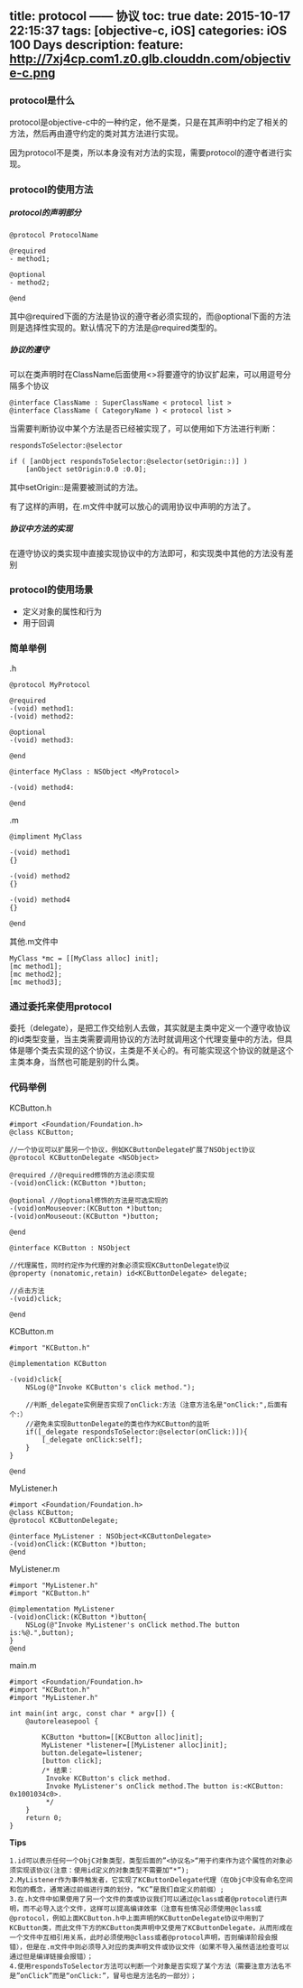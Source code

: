 title: protocol —— 协议
toc: true
date: 2015-10-17 22:15:37
tags: [objective-c, iOS]
categories: iOS 100 Days
description: 
feature: http://7xj4cp.com1.z0.glb.clouddn.com/objective-c.png
---

### protocol是什么

protocol是objective-c中的一种约定，他不是类，只是在其声明中约定了相关的方法，然后再由遵守约定的类对其方法进行实现。

因为protocol不是类，所以本身没有对方法的实现，需要protocol的遵守者进行实现。
<!--more-->

### protocol的使用方法

##### protocol的声明部分

```
@protocol ProtocolName

@required
- method1;

@optional
- method2;

@end
```
其中@required下面的方法是协议的遵守者必须实现的，而@optional下面的方法则是选择性实现的。默认情况下的方法是@required类型的。

##### 协议的遵守

可以在类声明时在ClassName后面使用<>将要遵守的协议扩起来，可以用逗号分隔多个协议

```
@interface ClassName : SuperClassName < protocol list >
@interface ClassName ( CategoryName ) < protocol list >
```

当需要判断协议中某个方法是否已经被实现了，可以使用如下方法进行判断：

```
respondsToSelector:@selector

if ( [anObject respondsToSelector:@selector(setOrigin::)] )  
    [anObject setOrigin:0.0 :0.0];  
```

其中setOrigin::是需要被测试的方法。

有了这样的声明，在.m文件中就可以放心的调用协议中声明的方法了。

##### 协议中方法的实现

在遵守协议的类实现中直接实现协议中的方法即可，和实现类中其他的方法没有差别

### protocol的使用场景

+ 定义对象的属性和行为
+ 用于回调

### 简单举例

.h
```
@protocol MyProtocol

@required
-(void) method1:
-(void) method2:

@optional
-(void) method3:

@end

@interface MyClass : NSObject <MyProtocol>

-(void) method4:

@end
```

.m
```
@impliment MyClass

-(void) method1
{}

-(void) method2
{}

-(void) method4
{}

@end
```

其他.m文件中
```
MyClass *mc = [[MyClass alloc] init];
[mc method1];
[mc method2];
[mc method3];
```

### 通过委托来使用protocol

委托（delegate），是把工作交给别人去做，其实就是主类中定义一个遵守收协议的id类型变量，当主类需要调用协议的方法时就调用这个代理变量中的方法，但具体是哪个类去实现的这个协议，主类是不关心的。有可能实现这个协议的就是这个主类本身，当然也可能是别的什么类。

### 代码举例

KCButton.h

```
#import <Foundation/Foundation.h>
@class KCButton;

//一个协议可以扩展另一个协议，例如KCButtonDelegate扩展了NSObject协议
@protocol KCButtonDelegate <NSObject>

@required //@required修饰的方法必须实现
-(void)onClick:(KCButton *)button;

@optional //@optional修饰的方法是可选实现的
-(void)onMouseover:(KCButton *)button;
-(void)onMouseout:(KCButton *)button;

@end

@interface KCButton : NSObject

//代理属性，同时约定作为代理的对象必须实现KCButtonDelegate协议
@property (nonatomic,retain) id<KCButtonDelegate> delegate;

//点击方法
-(void)click;

@end
```

KCButton.m

```
#import "KCButton.h"

@implementation KCButton

-(void)click{
    NSLog(@"Invoke KCButton's click method.");
    
    //判断_delegate实例是否实现了onClick:方法（注意方法名是"onClick:",后面有个:）
    //避免未实现ButtonDelegate的类也作为KCButton的监听
    if([_delegate respondsToSelector:@selector(onClick:)]){
        [_delegate onClick:self];
    }
}

@end
```

MyListener.h

```
#import <Foundation/Foundation.h>
@class KCButton;
@protocol KCButtonDelegate;

@interface MyListener : NSObject<KCButtonDelegate>
-(void)onClick:(KCButton *)button;
@end
```

MyListener.m

```
#import "MyListener.h"
#import "KCButton.h"

@implementation MyListener
-(void)onClick:(KCButton *)button{
    NSLog(@"Invoke MyListener's onClick method.The button is:%@.",button);
}
@end
```

main.m

```
#import <Foundation/Foundation.h>
#import "KCButton.h"
#import "MyListener.h"

int main(int argc, const char * argv[]) {
    @autoreleasepool {
        
        KCButton *button=[[KCButton alloc]init];
        MyListener *listener=[[MyListener alloc]init];
        button.delegate=listener;
        [button click];
        /* 结果：
         Invoke KCButton's click method.
         Invoke MyListener's onClick method.The button is:<KCButton: 0x1001034c0>.
         */
    }
    return 0;
}
```


**Tips**

    1.id可以表示任何一个ObjC对象类型，类型后面的”<协议名>“用于约束作为这个属性的对象必须实现该协议(注意：使用id定义的对象类型不需要加“*”);
    2.MyListener作为事件触发者，它实现了KCButtonDelegate代理（在ObjC中没有命名空间和包的概念，通常通过前缀进行类的划分，“KC”是我们自定义的前缀）;
    3.在.h文件中如果使用了另一个文件的类或协议我们可以通过@class或者@protocol进行声明，而不必导入这个文件，这样可以提高编译效率（注意有些情况必须使用@class或@protocol，例如上面KCButton.h中上面声明的KCButtonDelegate协议中用到了KCButton类，而此文件下方的KCButton类声明中又使用了KCButtonDelegate，从而形成在一个文件中互相引用关系，此时必须使用@class或者@protocol声明，否则编译阶段会报错），但是在.m文件中则必须导入对应的类声明文件或协议文件（如果不导入虽然语法检查可以通过但是编译链接会报错）；
    4.使用respondsToSelector方法可以判断一个对象是否实现了某个方法（需要注意方法名不是”onClick”而是“onClick:”，冒号也是方法名的一部分）；




















